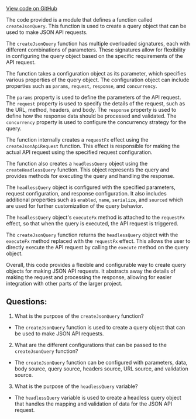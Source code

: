 [View code on GitHub](https://github.com/igorkamyshev/farfetched/packages/core/src/query/create_json_query.ts)

The code provided is a module that defines a function called `createJsonQuery`. This function is used to create a query object that can be used to make JSON API requests.

The `createJsonQuery` function has multiple overloaded signatures, each with different combinations of parameters. These signatures allow for flexibility in configuring the query object based on the specific requirements of the API request.

The function takes a configuration object as its parameter, which specifies various properties of the query object. The configuration object can include properties such as `params`, `request`, `response`, and `concurrency`.

The `params` property is used to define the parameters of the API request. The `request` property is used to specify the details of the request, such as the URL, method, headers, and body. The `response` property is used to define how the response data should be processed and validated. The `concurrency` property is used to configure the concurrency strategy for the query.

The function internally creates a `requestFx` effect using the `createJsonApiRequest` function. This effect is responsible for making the actual API request using the specified request configuration.

The function also creates a `headlessQuery` object using the `createHeadlessQuery` function. This object represents the query and provides methods for executing the query and handling the response.

The `headlessQuery` object is configured with the specified parameters, request configuration, and response configuration. It also includes additional properties such as `enabled`, `name`, `serialize`, and `sourced` which are used for further customization of the query behavior.

The `headlessQuery` object's `executeFx` method is attached to the `requestFx` effect, so that when the query is executed, the API request is triggered.

The `createJsonQuery` function returns the `headlessQuery` object with the `executeFx` method replaced with the `requestFx` effect. This allows the user to directly execute the API request by calling the `execute` method on the query object.

Overall, this code provides a flexible and configurable way to create query objects for making JSON API requests. It abstracts away the details of making the request and processing the response, allowing for easier integration with other parts of the larger project.
## Questions: 
 1. What is the purpose of the `createJsonQuery` function?
- The `createJsonQuery` function is used to create a query object that can be used to make JSON API requests.

2. What are the different configurations that can be passed to the `createJsonQuery` function?
- The `createJsonQuery` function can be configured with parameters, data, body source, query source, headers source, URL source, and validation source.

3. What is the purpose of the `headlessQuery` variable?
- The `headlessQuery` variable is used to create a headless query object that handles the mapping and validation of data for the JSON API request.